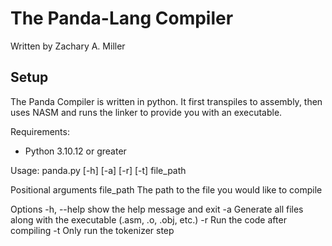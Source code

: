 # The Panda-Lang Compiler
Written by Zachary A. Miller

## Setup
The Panda Compiler is written in python. It first transpiles to assembly, then uses NASM and runs the linker to provide you with an executable.

Requirements:
- Python 3.10.12 or greater

Usage: panda.py [-h] [-a] [-r] [-t] file_path

Positional arguments
  file_path   The path to the file you would like to compile

Options
  -h, --help  show the help message and exit
  -a          Generate all files along with the executable (.asm, .o, .obj, etc.)
  -r          Run the code after compiling
  -t          Only run the tokenizer step
